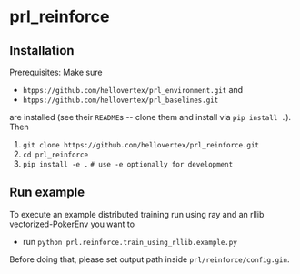 # prl_reinforce

## Installation
Prerequisites: Make sure 
- `htpps://github.com/hellovertex/prl_environment.git` and 
- `htpps://github.com/hellovertex/prl_baselines.git` 

are installed (see their `README`s -- clone them and install via `pip install .`). Then

1. `git clone https://github.com/hellovertex/prl_reinforce.git`
2. `cd prl_reinforce`
3. `pip install -e .`  `# use -e optionally for development`

## Run example 
To execute an example distributed training run using ray and an rllib vectorized-PokerEnv
you want to 
- run `python prl.reinforce.train_using_rllib.example.py`

Before doing that, please set output path inside `prl/reinforce/config.gin`.
